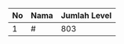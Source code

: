 | No | Nama            | Jumlah Level |
|----|-----------------|--------------|
| 1  | #    |    803        |
